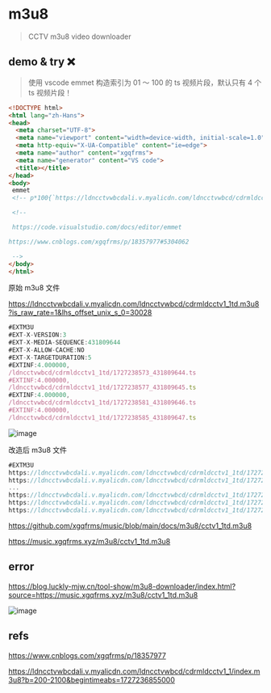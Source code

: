 # m3u8

> CCTV m3u8 video downloader

## demo & try ❌

> 使用 vscode emmet 构造索引为 01 ～ 100 的 ts 视频片段，默认只有 4 个 ts 视频片段！

```html
<!DOCTYPE html>
<html lang="zh-Hans">
<head>
  <meta charset="UTF-8">
  <meta name="viewport" content="width=device-width, initial-scale=1.0">
  <meta http-equiv="X-UA-Compatible" content="ie=edge">
  <meta name="author" content="xgqfrms">
  <meta name="generator" content="VS code">
  <title></title>
</head>
<body>
 emmet
 <!-- p*100{`https://ldncctvwbcdali.v.myalicdn.com/ldncctvwbcd/cdrmldcctv1_1td/1727237361_4318093`0$.ts} -->

 <!--

 https://code.visualstudio.com/docs/editor/emmet

https://www.cnblogs.com/xgqfrms/p/18357977#5304062

 -->
</body>
</html>

```

原始 m3u8 文件


https://ldncctvwbcdali.v.myalicdn.com/ldncctvwbcd/cdrmldcctv1_1td.m3u8?is_raw_rate=1&lhs_offset_unix_s_0=30028

```ts
#EXTM3U
#EXT-X-VERSION:3
#EXT-X-MEDIA-SEQUENCE:431809644
#EXT-X-ALLOW-CACHE:NO
#EXT-X-TARGETDURATION:5
#EXTINF:4.000000,
/ldncctvwbcd/cdrmldcctv1_1td/1727238573_431809644.ts
#EXTINF:4.000000,
/ldncctvwbcd/cdrmldcctv1_1td/1727238577_431809645.ts
#EXTINF:4.000000,
/ldncctvwbcd/cdrmldcctv1_1td/1727238581_431809646.ts
#EXTINF:4.000000,
/ldncctvwbcd/cdrmldcctv1_1td/1727238585_431809647.ts
```

![image](https://github.com/user-attachments/assets/8f336f93-1cba-402a-8e58-7366d8fc390c)


改造后 m3u8 文件


```ts
#EXTM3U
https://ldncctvwbcdali.v.myalicdn.com/ldncctvwbcd/cdrmldcctv1_1td/1727237361_431809301.ts
https://ldncctvwbcdali.v.myalicdn.com/ldncctvwbcd/cdrmldcctv1_1td/1727237361_431809302.ts
...
https://ldncctvwbcdali.v.myalicdn.com/ldncctvwbcd/cdrmldcctv1_1td/1727237361_431809398.ts
https://ldncctvwbcdali.v.myalicdn.com/ldncctvwbcd/cdrmldcctv1_1td/1727237361_431809399.ts
https://ldncctvwbcdali.v.myalicdn.com/ldncctvwbcd/cdrmldcctv1_1td/1727237361_4318093100.ts
```

https://github.com/xgqfrms/music/blob/main/docs/m3u8/cctv1_1td.m3u8


https://music.xgqfrms.xyz/m3u8/cctv1_1td.m3u8


## error

https://blog.luckly-mjw.cn/tool-show/m3u8-downloader/index.html?source=https://music.xgqfrms.xyz/m3u8/cctv1_1td.m3u8

![image](https://github.com/user-attachments/assets/e9e98305-45bb-4957-981e-6adb29f1ef8e)



## refs

https://www.cnblogs.com/xgqfrms/p/18357977



https://ldncctvwbcdali.v.myalicdn.com/ldncctvwbcd/cdrmldcctv1_1/index.m3u8?b=200-2100&begintimeabs=1727236855000
